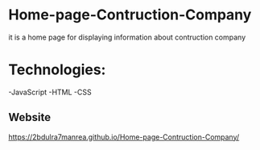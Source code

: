 # Home-page-Contruction-Company

it is a home page for displaying information about contruction company 

# Technologies:
-JavaScript
-HTML
-CSS

## Website
https://2bdulra7manrea.github.io/Home-page-Contruction-Company/
